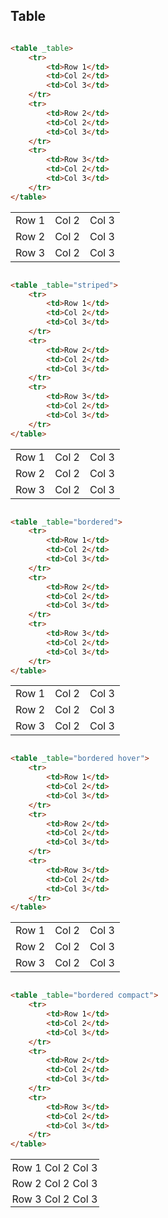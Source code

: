 ## Table

```html

<table _table>
    <tr>
        <td>Row 1</td>
        <td>Col 2</td>
        <td>Col 3</td>
    </tr>
    <tr>
        <td>Row 2</td>
        <td>Col 2</td>
        <td>Col 3</td>
    </tr>
    <tr>
        <td>Row 3</td>
        <td>Col 2</td>
        <td>Col 3</td>
    </tr>
</table>
```

<table _table style="border: none;">
    <tr>
        <td style="border: none;">Row 1</td>
        <td style="border: none;">Col 2</td>
        <td style="border: none;">Col 3</td>
    </tr>
    <tr>
        <td style="border: none;">Row 2</td>
        <td style="border: none;">Col 2</td>
        <td style="border: none;">Col 3</td>
    </tr>
    <tr>
        <td style="border: none;">Row 3</td>
        <td style="border: none;">Col 2</td>
        <td style="border: none;">Col 3</td>
    </tr>
</table>

```html

<table _table="striped">
    <tr>
        <td>Row 1</td>
        <td>Col 2</td>
        <td>Col 3</td>
    </tr>
    <tr>
        <td>Row 2</td>
        <td>Col 2</td>
        <td>Col 3</td>
    </tr>
    <tr>
        <td>Row 3</td>
        <td>Col 2</td>
        <td>Col 3</td>
    </tr>
</table>
```

<table _table="striped">
    <tr>
        <td style="border: none;">Row 1</td>
        <td style="border: none;">Col 2</td>
        <td style="border: none;">Col 3</td>
    </tr>
    <tr>
        <td style="border: none;">Row 2</td>
        <td style="border: none;">Col 2</td>
        <td style="border: none;">Col 3</td>
    </tr>
    <tr>
        <td style="border: none;">Row 3</td>
        <td style="border: none;">Col 2</td>
        <td style="border: none;">Col 3</td>
    </tr>
</table>

```html

<table _table="bordered">
    <tr>
        <td>Row 1</td>
        <td>Col 2</td>
        <td>Col 3</td>
    </tr>
    <tr>
        <td>Row 2</td>
        <td>Col 2</td>
        <td>Col 3</td>
    </tr>
    <tr>
        <td>Row 3</td>
        <td>Col 2</td>
        <td>Col 3</td>
    </tr>
</table>

```

<table _table="bordered">
    <tr>
        <td>Row 1</td>
        <td>Col 2</td>
        <td>Col 3</td>
    </tr>
    <tr>
        <td>Row 2</td>
        <td>Col 2</td>
        <td>Col 3</td>
    </tr>
    <tr>
        <td>Row 3</td>
        <td>Col 2</td>
        <td>Col 3</td>
    </tr>
</table>

```html

<table _table="bordered hover">
    <tr>
        <td>Row 1</td>
        <td>Col 2</td>
        <td>Col 3</td>
    </tr>
    <tr>
        <td>Row 2</td>
        <td>Col 2</td>
        <td>Col 3</td>
    </tr>
    <tr>
        <td>Row 3</td>
        <td>Col 2</td>
        <td>Col 3</td>
    </tr>
</table>

```

<table _table="bordered hover">
    <tr>
        <td>Row 1</td>
        <td>Col 2</td>
        <td>Col 3</td>
    </tr>
    <tr>
        <td>Row 2</td>
        <td>Col 2</td>
        <td>Col 3</td>
    </tr>
    <tr>
        <td>Row 3</td>
        <td>Col 2</td>
        <td>Col 3</td>
    </tr>
</table>

```html

<table _table="bordered compact">
    <tr>
        <td>Row 1</td>
        <td>Col 2</td>
        <td>Col 3</td>
    </tr>
    <tr>
        <td>Row 2</td>
        <td>Col 2</td>
        <td>Col 3</td>
    </tr>
    <tr>
        <td>Row 3</td>
        <td>Col 2</td>
        <td>Col 3</td>
    </tr>
</table>

```

<table _table="bordered compact">
    <tr>
        <td style="padding: 2.5px;">Row 1</td>
        <td style="padding: 2.5px;">Col 2</td>
        <td style="padding: 2.5px;">Col 3</td>
    </tr>
    <tr>
        <td style="padding: 2.5px;">Row 2</td>
        <td style="padding: 2.5px;">Col 2</td>
        <td style="padding: 2.5px;">Col 3</td>
    </tr>
    <tr>
        <td style="padding: 2.5px;">Row 3</td>
        <td style="padding: 2.5px;">Col 2</td>
        <td style="padding: 2.5px;">Col 3</td>
    </tr>
</table>